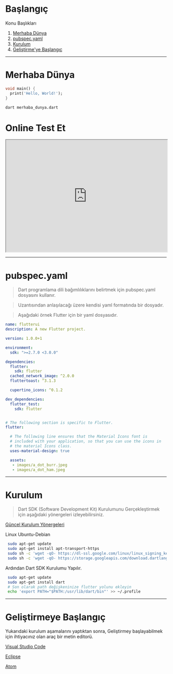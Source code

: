# Başlangıç
Konu Başlıkları
1. [Merhaba Dünya](#merhaba-dünya)
2. [pubspec.yaml](#pubspecyaml)
3. [Kurulum](#kurulum)
4. [Geliştirme'ye Başlangıç](#geliştirmeye-başlangıç)

----
# Merhaba Dünya

```dart
void main() {
  print('Hello, World!');
}
```
```sh
dart merhaba_dunya.dart
```
# Online Test Et
<iframe  width="100%" height="350px" src="https://dartpad.dev/embed-inline.html?id=2fadb7133b4c3fb97e827b00741a927a&split=80"></iframe>

----
# pubspec.yaml
> Dart programlama dili bağımlılıklarını belirtmek için pubspec.yaml dosyasını kullanır.

> Uzantısından anlaşılacağı üzere kendisi yaml formatında bir dosyadır.

> Aşağıdaki örnek Flutter için bir yaml dosyasıdır.


```yaml
name: flutterui
description: A new Flutter project.

version: 1.0.0+1

environment:
  sdk: ">=2.7.0 <3.0.0"

dependencies:
  flutter:
    sdk: flutter
  cached_network_image: ^2.0.0
  fluttertoast: ^3.1.3

  cupertino_icons: ^0.1.2

dev_dependencies:
  flutter_test:
    sdk: flutter


# The following section is specific to Flutter.
flutter:

  # The following line ensures that the Material Icons font is
  # included with your application, so that you can use the icons in
  # the material Icons class.
  uses-material-design: true

  assets:
   - images/a_dot_burr.jpeg
   - images/a_dot_ham.jpeg
```
----
# Kurulum
> Dart SDK (Software Development Kit) Kurulumunu Gerçekleştirmek için aşağıdaki yönergeleri izleyebilirsiniz.

[Güncel Kurulum Yönergeleri](https://dart.dev/get-dart)

Linux Ubuntu-Debian
```sh
 sudo apt-get update
 sudo apt-get install apt-transport-https
 sudo sh -c 'wget -qO- https://dl-ssl.google.com/linux/linux_signing_key.pub | apt-key add -'
 sudo sh -c 'wget -qO- https://storage.googleapis.com/download.dartlang.org/linux/debian/dart_stable.list > /etc/apt/sources.list.d/dart_stable.list'

```
Ardından Dart SDK Kurulumu Yapılır.
```sh
 sudo apt-get update
 sudo apt-get install dart
 # Son olarak path değişkeninize flutter yolunu ekleyin
 echo 'export PATH="$PATH:/usr/lib/dart/bin"' >> ~/.profile
```


----
# Geliştirmeye Başlangıç
Yukarıdaki kurulum aşamalarını yaptıktan sonra, Geliştirmey başlayabilmek için ihtiyacınız olan araç bir metin editorü.

[Visual Studio Code](https://code.visualstudio.com/)

[Eclipse](https://github.com/eclipse/dartboard)

[Atom](https://atom.io/)